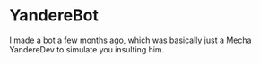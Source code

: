 # YandereBot
I made a bot a few months ago, which was basically just a Mecha YandereDev to simulate you insulting him.
